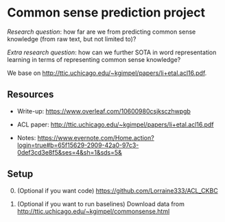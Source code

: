 # Common sense prediction project

*Research question*: how far are we from predicting common sense knowledge (from raw text, but not limited to)?

*Extra research question*: how can we further SOTA in word representation learning in terms of representing common
sense knowledge?

We base on http://ttic.uchicago.edu/~kgimpel/papers/li+etal.acl16.pdf.

## Resources

* Write-up: https://www.overleaf.com/10600980csjksczhwpgb

* ACL paper: http://ttic.uchicago.edu/~kgimpel/papers/li+etal.acl16.pdf

* Notes: https://www.evernote.com/Home.action?login=true#b=65f15629-2909-42a0-97c3-0def3cd3e8f5&ses=4&sh=1&sds=5&

## Setup

0. (Optional if you want code) https://github.com/Lorraine333/ACL_CKBC

1. (Optional if you want to run baselines) Download data from http://ttic.uchicago.edu/~kgimpel/commonsense.html